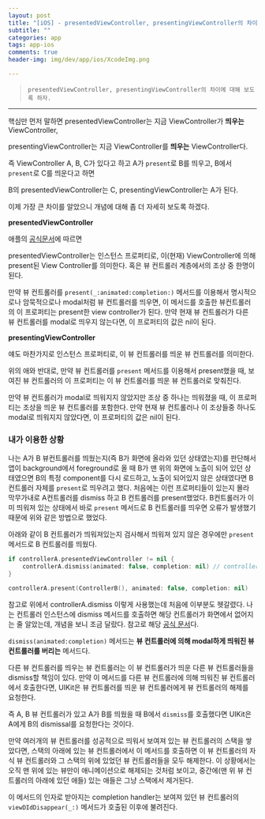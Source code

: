 ```yaml
---  
layout: post  
title: "[iOS] - presentedViewController, presentingViewController의 차이와 사용"  
subtitle: ""  
categories: app
tags: app-ios 
comments: true  
header-img: img/dev/app/ios/XcodeImg.png

---  
```

  
> `presentedViewController, presentingViewController의 차이에 대해 보도록 하자.`  

---

핵심만 먼저 말하면 presentedViewController는 지금 ViewController가 **띄우는** ViewController,

presentingViewController는 지금 ViewController를 **띄우는** ViewController다.

즉 ViewController A, B, C가 있다고 하고 A가 `present`로 B를 띄우고, B에서 `present`로 C를 띄운다고 하면

B의 presentedViewController는 C, presentingViewController는 A가 된다.

이제 가장 큰 차이를 알았으니 개념에 대해 좀 더 자세히 보도록 하겠다. 

**presentedViewController**

애플의 [공식문서](https://developer.apple.com/documentation/uikit/uiviewcontroller/1621407-presentedviewcontroller)에 따르면 

presentedViewController는 인스턴스 프로퍼티로, 이(현재) ViewController에 의해 present된 View Controller를 의미한다. 혹은 뷰 컨트롤러 계층에서의
조상 중 한명이 된다.

만약 뷰 컨트롤러를 `present(_:animated:completion:)` 메서드를 이용해서 명시적으로나 암묵적으로나 modal처럼 뷰 컨트롤러를 띄우면, 이 메서드를 호출한 뷰컨트롤러의
이 프로퍼티는 present한 view controller가 된다. 만약 현재 뷰 컨트롤러가 다른 뷰 컨트롤러를 modal로 띄우지 않는다면, 이 프로퍼티의 값은 nil이 된다.

**presentingViewController**

얘도 마찬가지로 인스턴스 프로퍼티로, 이 뷰 컨트롤러를 띄운 뷰 컨트롤러를 의미한다.

위의 애와 반대로, 만약 뷰 컨트롤러를 `present` 메서드를 이용해서 present했을 때, 보여진 뷰 컨트롤러의 이 프로퍼티는 이 뷰 컨트롤러를 띄운 뷰 컨트롤러로 맞춰진다.

만약 뷰 컨트롤러가 modal로 띄워지지 않았지만 조상 중 하나는 띄워졌을 때, 이 프로퍼티는 조상을 띄운 뷰 컨트롤러를 포함한다. 만약 현재 뷰 컨트롤러나 이 조상들중 하나도 modal로 띄워지지 않았다면,
이 프로퍼티의 값은 nil이 된다.

### 내가 이용한 상황

나는 A가 B 뷰컨트롤러를 띄웠는지(즉 B가 화면에 올라와 있던 상태였는지)를 판단해서 앱이 background에서 foreground로 올 때
B가 맨 위의 화면에 노출이 되어 있던 상태였으면 B의 특정 component를 다시 로드하고, 노출이 되어있지 않은 상태였다면 B 컨트롤러 자체를
`present`로 띄우려고 했다. 처음에는 이런 프로퍼티들이 있는지 몰라 막무가내로 A컨트롤러를 dismiss 하고 B 컨트롤러를 present했었다. 
B컨트롤러가 이미 띄워져 있는 상태에서 바로 `present` 메서드로 B 컨트롤러를 띄우면 오류가 발생했기 때문에 위와 같은 방법으로 했었다.

아래와 같이 B 컨트롤러가 띄워져있는지 검사해서 띄워져 있지 않은 경우에만 `present` 메서드로 B 컨트롤러를 띄웠다.

```swift
if controllerA.presentedViewController != nil {
    controllerA.dismiss(animated: false, completion: nil) // controllerB가 띄워져 있었다면 B를 다시 화면에서 없애고 
}

controllerA.present(ControllerB(), animated: false, completion: nil)
```

참고로 위에서 controllerA.dismiss 이렇게 사용했는데 처음에 이부분도 헷갈렸다. 나는 컨트롤러 인스턴스에 dismiss 메서드를 호출하면
해당 컨트롤러가 화면에서 없어지는 줄 알았는데, 개념을 보니 조금 달랐다. 참고로 해당 [공식 문서](https://developer.apple.com/documentation/uikit/uiviewcontroller/1621505-dismiss)다.

`dismiss(animated:completion)` 메서드는 **뷰 컨트롤러에 의해 modal하게 띄워진 뷰 컨트롤러를 버리는** 메서드다.

다른 뷰 컨트롤러를 띄우는 뷰 컨트롤러는 이 뷰 컨트롤러가 띄운 다른 뷰 컨트롤러들을 dismiss할 책임이 있다. 만약 이 메서드를 다른 뷰 컨트롤러에 의해
띄워진 뷰 컨트롤러에서 호출한다면, UIKit은 뷰 컨트롤러를 띄운 뷰 컨트롤러에게 뷰 컨트롤러의 해제를 요청한다.

즉 A, B 뷰 컨트롤러가 있고 A가 B를 띄웠을 때 B에서 `dismiss`를 호출했다면 UIKit은 A에게 B의 dismissal를 요청한다는 것이다. 

만약 여러개의 뷰 컨트롤러를 성공적으로 띄워서 보여져 있는 뷰 컨트롤러의 스택을 쌓았다면, 스택의 아래에 있는 뷰 컨트롤러에서 이 메서드를 호출하면 
이 뷰 컨트롤러의 자식 뷰 컨트롤러와 그 스택의 위에 있었던 뷰 컨트롤러들을 모두 해제한다. 이 상황에서는 오직 맨 위에 있는 뷰만이 애니메이션으로 해제되는 것처럼 보이고, 중간에(맨 위 뷰 컨트롤러의 아래에 있던 애들) 있는 애들은 그냥 스택에서 제거된다. 

이 메서드의 인자로 받아지는 completion handler는 보여져 있던 뷰 컨트롤러의 `viewDIdDisappear(_:)` 메서드가 호출된 이후에 불려진다.
